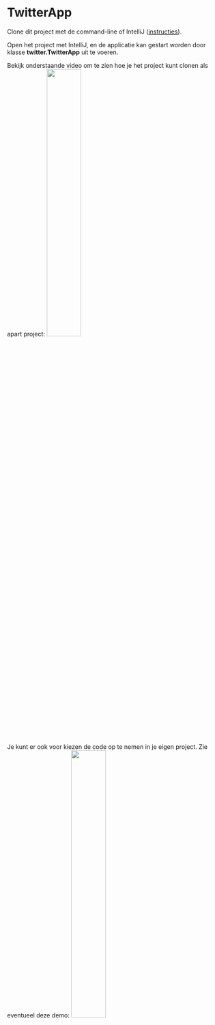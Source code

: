 TwitterApp
===================================

Clone dit project met de command-line of IntelliJ ([instructies](https://www.jetbrains.com/help/idea/manage-projects-hosted-on-github.html#clone-from-GitHub)).      

Open het project met IntelliJ, en de applicatie kan gestart worden door klasse **twitter.TwitterApp** uit te voeren.

Bekijk onderstaande video om te zien hoe je het project kunt clonen als apart project:
[<img src="https://img.youtube.com/vi/A7PkwzLbEO4/maxresdefault.jpg" width="40%">](https://www.youtube.com/watch?v=A7PkwzLbEO4)

Je kunt er ook voor kiezen de code op te nemen in je eigen project. Zie eventueel deze demo:
[<img src="https://img.youtube.com/vi/nea7oudpdy0/maxresdefault.jpg" width="40%">](https://www.youtube.com/watch?v=nea7oudpdy0)